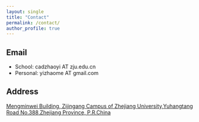 ```yaml
---
layout: single
title: "Contact"
permalink: /contact/
author_profile: true
---
```


Email
---------------------------------
- School: cadzhaoyi AT zju.edu.cn
- Personal: yizhaome AT gmail.com

Address
----------------------------------
[Mengminwei Building, Zijingang Campus of Zhejiang University,Yuhangtang Road No.388,Zhejiang Province, P.R.China](https://goo.gl/maps/awwqysM6jQmaAbKu8)